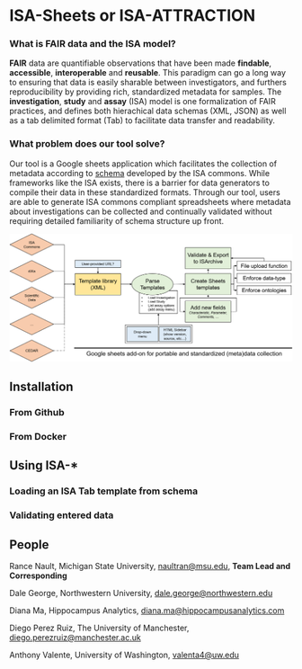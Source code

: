 # ISA-Sheets or ISA-ATTRACTION

### What is FAIR data and the ISA model?

**FAIR** data are quantifiable observations that have been made **findable**, **accessible**, **interoperable** and **reusable**.
This paradigm can go a long way to ensuring that data is easily sharable between investigators,
and furthers reproducibility by providing rich, standardized metadata for samples.
The **investigation**, **study** and **assay** (ISA) model is one formalization of FAIR practices,
and defines both hierachical data schemas (XML, JSON) as well as a tab delimited format (Tab)
to facilitate data transfer and readability.

### What problem does our tool solve?

Our tool is a Google sheets application which facilitates the collection of metadata according to 
[schema](https://github.com/ISA-tools/Configuration-Files/tree/master/isaconfig-default_v2015-07-02) 
developed by the ISA commons.
While frameworks like the ISA exists, there is a barrier for data generators to compile their data in these standardized formats. 
Through our tool, users are able to generate ISA commons compliant spreadsheets where metadata about investigations can be collected
and continually validated without requiring detailed familiarity of schema structure up front.

![workflow diagram](https://raw.githubusercontent.com/STRIDES-Codes/A-FAIR-Data-Collection-Tool-to-standardize-research-meta-data-collection/main/static/ISASheetsWorkflow.png)

## Installation

### From Github

### From Docker

## Using ISA-*

### Loading an ISA Tab template from schema

### Validating entered data

## People

Rance Nault, Michigan State University, naultran@msu.edu, **Team Lead and Corresponding**

Dale George, Northwestern University, dale.george@northwestern.edu

Diana Ma, Hippocampus Analytics, diana.ma@hippocampusanalytics.com

Diego Perez Ruiz, The University of Manchester, diego.perezruiz@manchester.ac.uk

Anthony Valente, University of Washington, valenta4@uw.edu
